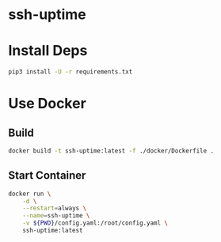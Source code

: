 # ssh-uptime

# Install Deps

```bash
pip3 install -U -r requirements.txt
```

# Use Docker

## Build

```bash
docker build -t ssh-uptime:latest -f ./docker/Dockerfile .
```

## Start Container

```bash
docker run \
    -d \
    --restart=always \
    --name=ssh-uptime \
    -v ${PWD}/config.yaml:/root/config.yaml \
    ssh-uptime:latest
```
